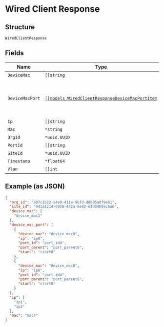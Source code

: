 
# Wired Client Response

## Structure

`WiredClientResponse`

## Fields

| Name | Type | Tags | Description |
|  --- | --- | --- | --- |
| `DeviceMac` | `[]string` | Optional | - |
| `DeviceMacPort` | [`[]models.WiredClientResponseDeviceMacPortItem`](../../doc/models/wired-client-response-device-mac-port-item.md) | Optional | **Constraints**: *Minimum Items*: `1`, *Unique Items Required* |
| `Ip` | `[]string` | Optional | - |
| `Mac` | `*string` | Optional | - |
| `OrgId` | `*uuid.UUID` | Optional | - |
| `PortId` | `[]string` | Optional | - |
| `SiteId` | `*uuid.UUID` | Optional | - |
| `Timestamp` | `*float64` | Optional | - |
| `Vlan` | `[]int` | Optional | - |

## Example (as JSON)

```json
{
  "org_id": "a97c1b22-a4e9-411e-9bfd-d8695a0f9e61",
  "site_id": "441a1214-6928-442a-8e92-e1d34b8ec6a6",
  "device_mac": [
    "device_mac1"
  ],
  "device_mac_port": [
    {
      "device_mac": "device_mac8",
      "ip": "ip8",
      "port_id": "port_id4",
      "port_parent": "port_parent6",
      "start": "start8"
    },
    {
      "device_mac": "device_mac8",
      "ip": "ip8",
      "port_id": "port_id4",
      "port_parent": "port_parent6",
      "start": "start8"
    }
  ],
  "ip": [
    "ip1",
    "ip2"
  ],
  "mac": "mac4"
}
```


